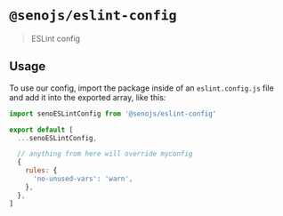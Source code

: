 # `@senojs/eslint-config`

> ESLint config

## Usage

To use our config, import the package inside of an `eslint.config.js` file and add it into the exported array, like this:

```js
import senoESLintConfig from '@senojs/eslint-config'

export default [
  ...senoESLintConfig,

  // anything from here will override myconfig
  {
    rules: {
      'no-unused-vars': 'warn',
    },
  },
]
```
